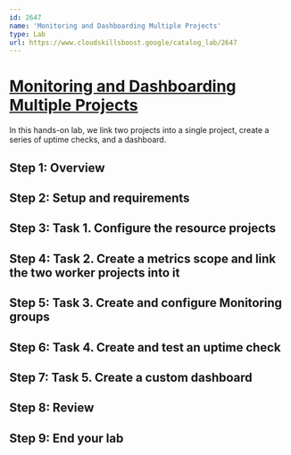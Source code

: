 ```yaml
---
id: 2647
name: 'Monitoring and Dashboarding Multiple Projects'
type: Lab
url: https://www.cloudskillsboost.google/catalog_lab/2647
---
```


# [Monitoring and Dashboarding Multiple Projects](https://www.cloudskillsboost.google/catalog_lab/2647)

In this hands-on lab, we link two projects into a single project, create a series of uptime checks, and a dashboard.

## Step 1: Overview

## Step 2: Setup and requirements

## Step 3: Task 1. Configure the resource projects

## Step 4: Task 2. Create a metrics scope and link the two worker projects into it

## Step 5: Task 3. Create and configure Monitoring groups

## Step 6: Task 4. Create and test an uptime check

## Step 7: Task 5. Create a custom dashboard

## Step 8: Review

## Step 9: End your lab
